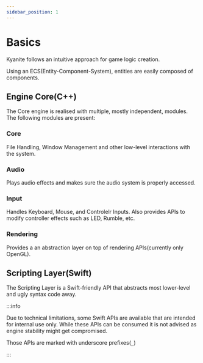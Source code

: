 ```yaml
---
sidebar_position: 1
---
```


# Basics

Kyanite follows an intuitive approach for game logic creation. 

Using an ECS(Entity-Component-System), entities are easily composed of components.

## Engine Core(C++)
The Core engine is realised with multiple, mostly independent, modules. The following modules are present:

### Core
File Handling, Window Management and other low-level interactions with the system.

### Audio
Plays audio effects and makes sure the audio system is properly accessed.

### Input
Handles Keyboard, Mouse, and Controlelr Inputs. Also provides APIs to modify controller effects such as LED, Rumble, etc.

### Rendering
Provides a an abstraction layer on top of rendering APIs(currently only OpenGL).

## Scripting Layer(Swift)

The Scripting Layer is a Swift-friendly API that abstracts most lower-level and ugly syntax code away.

:::info

Due to technical limitations, some Swift APIs are available that are intended for internal use only. While these APIs can be consumed it is not advised as engine stability might get compromised. 

Those APIs are marked with underscore prefixes(`_`)

:::
